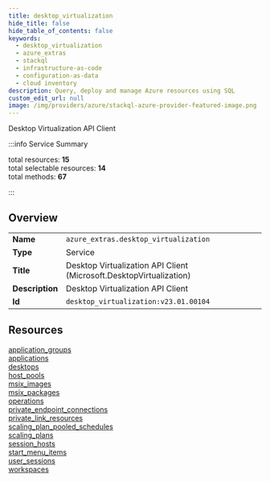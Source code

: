 ```yaml
---
title: desktop_virtualization
hide_title: false
hide_table_of_contents: false
keywords:
  - desktop_virtualization
  - azure_extras
  - stackql
  - infrastructure-as-code
  - configuration-as-data
  - cloud inventory
description: Query, deploy and manage Azure resources using SQL
custom_edit_url: null
image: /img/providers/azure/stackql-azure-provider-featured-image.png
---
```

Desktop Virtualization API Client  
    
:::info Service Summary

<div class="row">
<div class="providerDocColumn">
<span>total resources:&nbsp;<b>15</b></span><br />
<span>total selectable resources:&nbsp;<b>14</b></span><br />
<span>total methods:&nbsp;<b>67</b></span><br />
</div>
</div>

:::

## Overview
<table><tbody>
<tr><td><b>Name</b></td><td><code>azure_extras.desktop_virtualization</code></td></tr>
<tr><td><b>Type</b></td><td>Service</td></tr>
<tr><td><b>Title</b></td><td>Desktop Virtualization API Client (Microsoft.DesktopVirtualization)</td></tr>
<tr><td><b>Description</b></td><td>Desktop Virtualization API Client</td></tr>
<tr><td><b>Id</b></td><td><code>desktop_virtualization:v23.01.00104</code></td></tr>
</tbody></table>

## Resources
<div class="row">
<div class="providerDocColumn">
<a href="/providers/azure_extras/desktop_virtualization/application_groups/">application_groups</a><br />
<a href="/providers/azure_extras/desktop_virtualization/applications/">applications</a><br />
<a href="/providers/azure_extras/desktop_virtualization/desktops/">desktops</a><br />
<a href="/providers/azure_extras/desktop_virtualization/host_pools/">host_pools</a><br />
<a href="/providers/azure_extras/desktop_virtualization/msix_images/">msix_images</a><br />
<a href="/providers/azure_extras/desktop_virtualization/msix_packages/">msix_packages</a><br />
<a href="/providers/azure_extras/desktop_virtualization/operations/">operations</a><br />
<a href="/providers/azure_extras/desktop_virtualization/private_endpoint_connections/">private_endpoint_connections</a><br />
</div>
<div class="providerDocColumn">
<a href="/providers/azure_extras/desktop_virtualization/private_link_resources/">private_link_resources</a><br />
<a href="/providers/azure_extras/desktop_virtualization/scaling_plan_pooled_schedules/">scaling_plan_pooled_schedules</a><br />
<a href="/providers/azure_extras/desktop_virtualization/scaling_plans/">scaling_plans</a><br />
<a href="/providers/azure_extras/desktop_virtualization/session_hosts/">session_hosts</a><br />
<a href="/providers/azure_extras/desktop_virtualization/start_menu_items/">start_menu_items</a><br />
<a href="/providers/azure_extras/desktop_virtualization/user_sessions/">user_sessions</a><br />
<a href="/providers/azure_extras/desktop_virtualization/workspaces/">workspaces</a><br />
</div>
</div>
